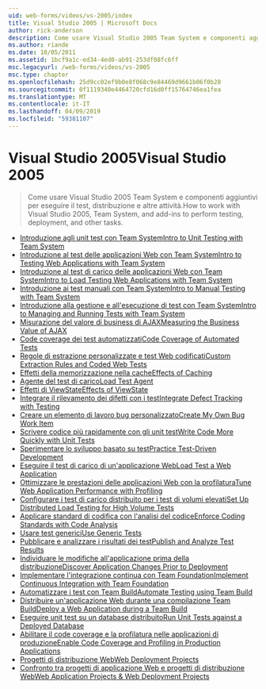 ```yaml
---
uid: web-forms/videos/vs-2005/index
title: Visual Studio 2005 | Microsoft Docs
author: rick-anderson
description: Come usare Visual Studio 2005 Team System e componenti aggiuntivi per eseguire il test, distribuzione e altre attività.
ms.author: riande
ms.date: 10/05/2011
ms.assetid: 1bcf9a1c-ed34-4ed0-ab91-253df08fc6ff
msc.legacyurl: /web-forms/videos/vs-2005
msc.type: chapter
ms.openlocfilehash: 25d9cc02ef9b0e8f068c9e84469d9661b06f0b28
ms.sourcegitcommit: 0f1119340e4464720cfd16d0ff15764746ea1fea
ms.translationtype: MT
ms.contentlocale: it-IT
ms.lasthandoff: 04/09/2019
ms.locfileid: "59381107"
---
```

# <a name="visual-studio-2005"></a><span data-ttu-id="6e02b-103">Visual Studio 2005</span><span class="sxs-lookup"><span data-stu-id="6e02b-103">Visual Studio 2005</span></span>

> <span data-ttu-id="6e02b-104">Come usare Visual Studio 2005 Team System e componenti aggiuntivi per eseguire il test, distribuzione e altre attività.</span><span class="sxs-lookup"><span data-stu-id="6e02b-104">How to work with Visual Studio 2005, Team System, and add-ins to perform testing, deployment, and other tasks.</span></span>


- [<span data-ttu-id="6e02b-105">Introduzione agli unit test con Team System</span><span class="sxs-lookup"><span data-stu-id="6e02b-105">Intro to Unit Testing with Team System</span></span>](introduction-to-unit-testing-with-team-system.md)
- [<span data-ttu-id="6e02b-106">Introduzione al test delle applicazioni Web con Team System</span><span class="sxs-lookup"><span data-stu-id="6e02b-106">Intro to Testing Web Applications with Team System</span></span>](introduction-to-testing-web-applications-with-team-system.md)
- [<span data-ttu-id="6e02b-107">Introduzione al test di carico delle applicazioni Web con Team System</span><span class="sxs-lookup"><span data-stu-id="6e02b-107">Intro to Load Testing Web Applications with Team System</span></span>](introduction-to-load-testing-web-applications-with-team-system.md)
- [<span data-ttu-id="6e02b-108">Introduzione ai test manuali con Team System</span><span class="sxs-lookup"><span data-stu-id="6e02b-108">Intro to Manual Testing with Team System</span></span>](introduction-to-manual-testing-with-team-system.md)
- [<span data-ttu-id="6e02b-109">Introduzione alla gestione e all'esecuzione di test con Team System</span><span class="sxs-lookup"><span data-stu-id="6e02b-109">Intro to Managing and Running Tests with Team System</span></span>](introduction-to-managing-and-running-tests-with-team-system.md)
- [<span data-ttu-id="6e02b-110">Misurazione del valore di business di AJAX</span><span class="sxs-lookup"><span data-stu-id="6e02b-110">Measuring the Business Value of AJAX</span></span>](measuring-the-business-value-of-ajax.md)
- [<span data-ttu-id="6e02b-111">Code coverage dei test automatizzati</span><span class="sxs-lookup"><span data-stu-id="6e02b-111">Code Coverage of Automated Tests</span></span>](code-coverage-of-automated-tests.md)
- [<span data-ttu-id="6e02b-112">Regole di estrazione personalizzate e test Web codificati</span><span class="sxs-lookup"><span data-stu-id="6e02b-112">Custom Extraction Rules and Coded Web Tests</span></span>](custom-extraction-rules-and-coded-web-tests.md)
- [<span data-ttu-id="6e02b-113">Effetti della memorizzazione nella cache</span><span class="sxs-lookup"><span data-stu-id="6e02b-113">Effects of Caching</span></span>](the-effects-of-caching.md)
- [<span data-ttu-id="6e02b-114">Agente del test di carico</span><span class="sxs-lookup"><span data-stu-id="6e02b-114">Load Test Agent</span></span>](using-the-load-test-agent.md)
- [<span data-ttu-id="6e02b-115">Effetti di ViewState</span><span class="sxs-lookup"><span data-stu-id="6e02b-115">Effects of ViewState</span></span>](the-effects-of-viewstate.md)
- [<span data-ttu-id="6e02b-116">Integrare il rilevamento dei difetti con i test</span><span class="sxs-lookup"><span data-stu-id="6e02b-116">Integrate Defect Tracking with Testing</span></span>](how-do-i-integrate-defect-tracking-with-testing.md)
- [<span data-ttu-id="6e02b-117">Creare un elemento di lavoro bug personalizzato</span><span class="sxs-lookup"><span data-stu-id="6e02b-117">Create My Own Bug Work Item</span></span>](how-do-i-create-my-own-bug-work-item.md)
- [<span data-ttu-id="6e02b-118">Scrivere codice più rapidamente con gli unit test</span><span class="sxs-lookup"><span data-stu-id="6e02b-118">Write Code More Quickly with Unit Tests</span></span>](how-do-i-write-code-more-quickly-with-unit-tests.md)
- [<span data-ttu-id="6e02b-119">Sperimentare lo sviluppo basato su test</span><span class="sxs-lookup"><span data-stu-id="6e02b-119">Practice Test-Driven Development</span></span>](how-do-i-practice-test-driven-development.md)
- [<span data-ttu-id="6e02b-120">Eseguire il test di carico di un'applicazione Web</span><span class="sxs-lookup"><span data-stu-id="6e02b-120">Load Test a Web Application</span></span>](how-do-i-load-test-a-web-application.md)
- [<span data-ttu-id="6e02b-121">Ottimizzare le prestazioni delle applicazioni Web con la profilatura</span><span class="sxs-lookup"><span data-stu-id="6e02b-121">Tune Web Application Performance with Profiling</span></span>](how-do-i-tune-web-application-performance-with-profiling.md)
- [<span data-ttu-id="6e02b-122">Configurare i test di carico distribuito per i test di volumi elevati</span><span class="sxs-lookup"><span data-stu-id="6e02b-122">Set Up Distributed Load Testing for High Volume Tests</span></span>](how-do-i-set-up-distributed-load-testing-for-high-volume-tests.md)
- [<span data-ttu-id="6e02b-123">Applicare standard di codifica con l'analisi del codice</span><span class="sxs-lookup"><span data-stu-id="6e02b-123">Enforce Coding Standards with Code Analysis</span></span>](how-do-i-enforce-coding-standards-with-code-analysis.md)
- [<span data-ttu-id="6e02b-124">Usare test generici</span><span class="sxs-lookup"><span data-stu-id="6e02b-124">Use Generic Tests</span></span>](how-do-i-use-generic-tests.md)
- [<span data-ttu-id="6e02b-125">Pubblicare e analizzare i risultati dei test</span><span class="sxs-lookup"><span data-stu-id="6e02b-125">Publish and Analyze Test Results</span></span>](how-do-i-publish-and-analyze-test-results.md)
- [<span data-ttu-id="6e02b-126">Individuare le modifiche all'applicazione prima della distribuzione</span><span class="sxs-lookup"><span data-stu-id="6e02b-126">Discover Application Changes Prior to Deployment</span></span>](how-do-i-discover-application-changes-prior-to-deployment.md)
- [<span data-ttu-id="6e02b-127">Implementare l'integrazione continua con Team Foundation</span><span class="sxs-lookup"><span data-stu-id="6e02b-127">Implement Continuous Integration with Team Foundation</span></span>](how-do-i-implement-continuous-integration-with-team-foundation.md)
- [<span data-ttu-id="6e02b-128">Automatizzare i test con Team Build</span><span class="sxs-lookup"><span data-stu-id="6e02b-128">Automate Testing using Team Build</span></span>](how-do-i-automate-testing-using-team-build.md)
- [<span data-ttu-id="6e02b-129">Distribuire un'applicazione Web durante una compilazione Team Build</span><span class="sxs-lookup"><span data-stu-id="6e02b-129">Deploy a Web Application during a Team Build</span></span>](how-do-i-deploy-a-web-application-during-a-team-build.md)
- [<span data-ttu-id="6e02b-130">Eseguire unit test su un database distribuito</span><span class="sxs-lookup"><span data-stu-id="6e02b-130">Run Unit Tests against a Deployed Database</span></span>](how-do-i-run-unit-tests-against-a-deployed-database.md)
- [<span data-ttu-id="6e02b-131">Abilitare il code coverage e la profilatura nelle applicazioni di produzione</span><span class="sxs-lookup"><span data-stu-id="6e02b-131">Enable Code Coverage and Profiling in Production Applications</span></span>](how-do-i-enable-code-coverage-and-profiling-in-production-applications.md)
- [<span data-ttu-id="6e02b-132">Progetti di distribuzione Web</span><span class="sxs-lookup"><span data-stu-id="6e02b-132">Web Deployment Projects</span></span>](web-deployment-projects.md)
- [<span data-ttu-id="6e02b-133">Confronto tra progetti di applicazione Web e progetti di distribuzione Web</span><span class="sxs-lookup"><span data-stu-id="6e02b-133">Web Application Projects & Web Deployment Projects</span></span>](web-application-projects-web-deployment-projects.md)
